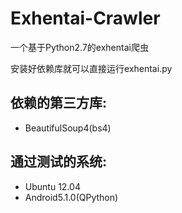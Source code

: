 Exhentai-Crawler
=================
一个基于Python2.7的exhentai爬虫

安装好依赖库就可以直接运行exhentai.py

依赖的第三方库:
------------
* BeautifulSoup4(bs4)

通过测试的系统:
------------
* Ubuntu 12.04
* Android5.1.0(QPython)